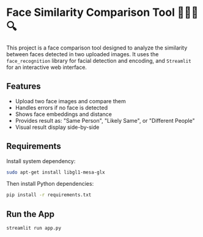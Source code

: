 # Face Similarity Comparison Tool 🧑‍🤝‍🧑🔍

This project is a face comparison tool designed to analyze the similarity between faces detected in two uploaded images.
It uses the `face_recognition` library for facial detection and encoding, and `Streamlit` for an interactive web interface.

## Features

- Upload two face images and compare them
- Handles errors if no face is detected
- Shows face embeddings and distance
- Provides result as: "Same Person", "Likely Same", or "Different People"
- Visual result display side-by-side

## Requirements

Install system dependency:

```bash
sudo apt-get install libgl1-mesa-glx
```

Then install Python dependencies:

```bash
pip install -r requirements.txt
```

## Run the App

```bash
streamlit run app.py
```